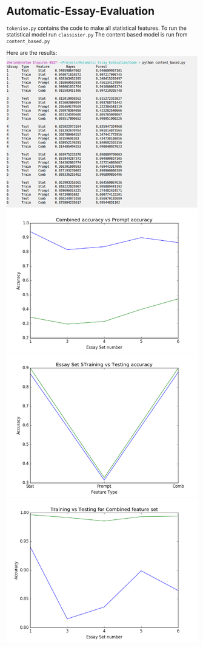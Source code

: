 # Automatic-Essay-Evaluation
`tokenise.py` contains the code to make all statistical features.
To run the statistical model run `classisier.py`
The content based model is run from `content_based.py`

Here are the results:
![Reults](Document/output.png "Results")
![Results of the combined model vs the Propmt-Content model](Document/CombVPrompt.png "Results of the combined model vs the Propmt-Content model")
![Results of Training vs Testing results for essayset 5](Document/5TrainVTest.png "Results of Training vs Testing results for essayset 5")
![Results of Training vs Testing for all 5 essaysets](Document/TrainVTestComb.png "Results of Training vs Testing for all 5 essaysets")
